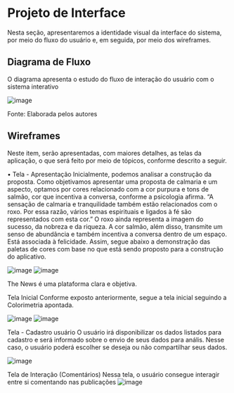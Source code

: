 
# Projeto de Interface

Nesta seção, apresentaremos a identidade visual da interface do sistema, por meio do fluxo do usuário e, em seguida, por meio dos wireframes.



## Diagrama de Fluxo

O diagrama apresenta o estudo do fluxo de interação do usuário com o sistema interativo 

![image](https://user-images.githubusercontent.com/83511889/161431068-5b52b9a4-67b3-4f6d-b28f-cc6944de4cdf.png)

Fonte: Elaborada pelos autores


## Wireframes

Neste item, serão apresentadas, com maiores detalhes, as telas da aplicação, o que será feito por meio de tópicos, conforme descrito a seguir.

•	Tela - Apresentação 
Inicialmente, podemos analisar a construção da proposta. Como objetivamos apresentar uma proposta de calmaria e um aspecto, optamos por cores relacionado com a cor purpura e tons de salmão, cor que incentiva a conversa, conforme a psicologia afirma. “A sensação de calmaria e tranquilidade também estão relacionados com o roxo. Por essa razão, vários temas espirituais e ligados à fé são representados com esta cor.” O roxo ainda representa a imagem do sucesso, da nobreza e da riqueza.
A cor salmão, além disso, transmite um senso de abundância e também incentiva a conversa dentro de um espaço. Está associada à felicidade.
Assim, segue abaixo a demonstração das paletas de cores com base no que está sendo proposto para a construção do aplicativo.


![image](https://user-images.githubusercontent.com/83511889/161438680-393813ba-3a3d-4db4-8435-ed9c5772af64.png)
![image](https://user-images.githubusercontent.com/83511889/161438682-21da5999-a0c8-49c5-8a72-3925a6935063.png)


The News é uma plataforma clara e objetiva.

Tela Inicial 
Conforme exposto anteriormente, segue a tela inicial seguindo a Colorimetria apontada. 

![image](https://user-images.githubusercontent.com/83511889/161438689-d89ed345-b0d1-4ba5-bad3-8fbe22774a20.png)
![image](https://user-images.githubusercontent.com/83511889/161438691-a23ecdf6-1d7d-459c-9e88-47c8d1aabe09.png)


Tela - Cadastro usuário
O usuário irá disponibilizar os dados listados para cadastro e será informado sobre o envio de seus dados para anális. Nesse caso, o usuário poderá escolher se deseja ou não compartilhar seus dados.

![image](https://user-images.githubusercontent.com/83511889/161438698-15c74e07-dbd6-4c54-a7e9-b0d4bf996004.png)


Tela de Interação (Comentários)
Nessa tela, o usuário consegue interagir entre si comentando nas publicações
![image](https://user-images.githubusercontent.com/83511889/161438707-717e0000-9c8c-4fde-a9ed-0aebeebc50ed.png)




 
